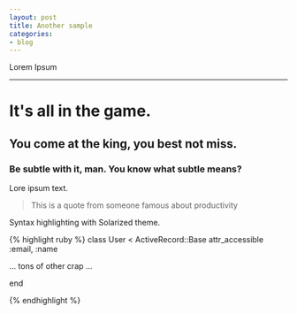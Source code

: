 ```yaml
---
layout: post
title: Another sample
categories:
- blog
---
```


Lorem Ipsum

---

# It's all in the game.

## You come at the king, you best not miss.

### Be subtle with it, man. You know what subtle means?

Lore ipsum text.

> This is a quote from someone famous about productivity


Syntax highlighting with Solarized theme.

{% highlight ruby %}
class User < ActiveRecord::Base
  attr_accessible :email, :name

  ... tons of other crap ...

end

{% endhighlight %}